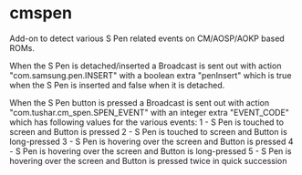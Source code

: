 cmspen
======

Add-on to detect various S Pen related events on CM/AOSP/AOKP based ROMs.

When the S Pen is detached/inserted a Broadcast is sent out with action "com.samsung.pen.INSERT" with a boolean extra "penInsert" which is true when the S Pen is inserted and false when it is detached.

When the S Pen button is pressed a Broadcast is sent out with action "com.tushar.cm_spen.SPEN_EVENT" with an integer extra "EVENT_CODE" which has following values for the various events:
  1 - S Pen is touched to screen and Button is pressed
  2 - S Pen is touched to screen and Button is long-pressed
  3 - S Pen is hovering over the screen and Button is pressed
  4 - S Pen is hovering over the screen and Button is long-pressed
  5 - S Pen is hovering over the screen and Button is pressed twice in quick succession
